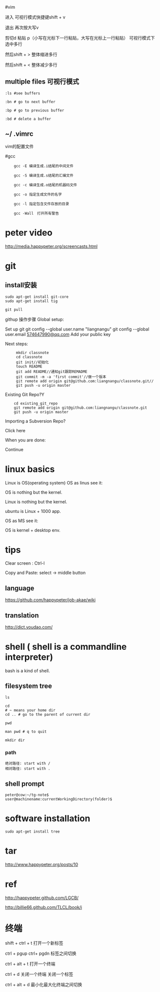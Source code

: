 #vim

进入 可视行模式快捷键shift + v

退出  再次按大写v

剪切d  粘贴 p（小写在光标下一行粘贴，大写在光标上一行粘贴）
可视行模式下选中多行
 
然后shift + > 整体缩进多行

然后shift + < 整体减少多行

## multiple files  可视行模式

    :ls #see buffers

    :bn # go to next buffer

    :bp # go to previous buffer

    :bd # delete a buffer
## ~/ .vimrc
vim的配置文件

#gcc

		gcc -E 编译生成.i结尾的中间文件

		gcc -S 编译生成.s结尾的汇编文件

		gcc -c 编译生成.o结尾的机器码文件

		gcc -o 指定生成文件的名字

		gcc -l 指定包含文件存放的目录

		gcc -Wall　打开所有警告


# peter video

http://media.happypeter.org/screencasts.html



# git
## install安装

    sudo apt-get install git-core 
    sudo apt-get install tig

    git pull
githup 操作步骤
Global setup:

 Set up git
        git config --global user.name "liangnangu"
        git config --global user.email 574647990@qq.com
  Add your public key


Next steps:

         mkdir classnote
         cd classnote
         git init//初始化
         touch README
         git add README//通知git跟踪REMADME
         git commit -m -a 'first commit'//做一个版本
         git remote add origin git@github.com:liangnangu/classnote.git//
         git push -u origin master


Existing Git Repo?Y

        cd existing_git_repo
        git remote add origin git@github.com:liangnangu/classnote.git
        git push -u origin master


Importing a Subversion Repo?

  Click here


When you are done:

  Continue

# linux basics

Linux is OS(operating system)
OS as linus see it:

OS is nothing but the kernel.

Linux is nothing but the kernel.

ubuntu is Linux + 1000 app.

OS as MS see it:

OS is kernel + desktop env.
# tips

   Clear screen : Ctrl-l

   Copy and Paste: select -> middle button

## language

https://github.com/happypeter/job-akae/wiki

## translation

http://dict.youdao.com/

# shell ( shell is a commandline interpreter)

bash is a kind of shell. 

## filesystem tree

    ls

    cd 
    # ~ means your home dir
    cd .. # go to the parent of current dir

    pwd

    man pwd # q to quit

    mkdir dir

### path

    绝对路径: start with /
    相对路径: start with .

## shell prompt

    peter@cow:~/tg-note$
    user@machinename:currentWorkingDirectory(folder)$

# software installation

    sudo apt-get install tree



# tar 

http://www.happypeter.org/posts/10

# ref

http://happypeter.github.com/LGCB/

http://billie66.github.com/TLCL/book/i



# 终端


shift + ctrl + t  打开一个新标签

ctrl + pgup ctrl+ pgdn 标签之间切换

ctrl + alt + t 打开一个终端

ctrl + d   关闭一个终端 关闭一个标签

ctrl + alt + d 最小化最大化终端之间切换


